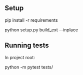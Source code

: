 Setup
-------
pip install -r requirements

python setup.py build_ext --inplace


Running tests
-------------
In project root:

python -m pytest tests/ 